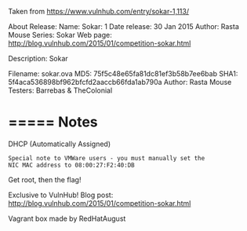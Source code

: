 Taken from https://www.vulnhub.com/entry/sokar-1,113/ 

About Release:
    Name: Sokar: 1
    Date release: 30 Jan 2015
    Author: Rasta Mouse
    Series: Sokar
    Web page: http://blog.vulnhub.com/2015/01/competition-sokar.html

Description:
Sokar

Filename:  sokar.ova
MD5:  75f5c48e65fa81dc81ef3b58b7ee6bab
SHA1:  5f4aca536898bf962bfcfd2aaccb66fda1ab790a
Author:  Rasta Mouse
Testers:  Barrebas & TheColonial

=====
Notes
=====
DHCP (Automatically Assigned)

    Special note to VMWare users - you must manually set the
    NIC MAC address to 08:00:27:F2:40:DB

Get root, then the flag!

Exclusive to VulnHub! Blog post: http://blog.vulnhub.com/2015/01/competition-sokar.html
 
Vagrant box made by RedHatAugust
